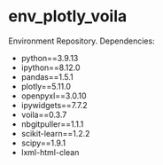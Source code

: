 # env_plotly_voila
Environment Repository. Dependencies:
- python==3.9.13
- ipython==8.12.0
- pandas==1.5.1
- plotly==5.11.0
- openpyxl==3.0.10
- ipywidgets==7.7.2
- voila==0.3.7
- nbgitpuller==1.1.1
- scikit-learn==1.2.2
- scipy==1.9.1
- lxml-html-clean